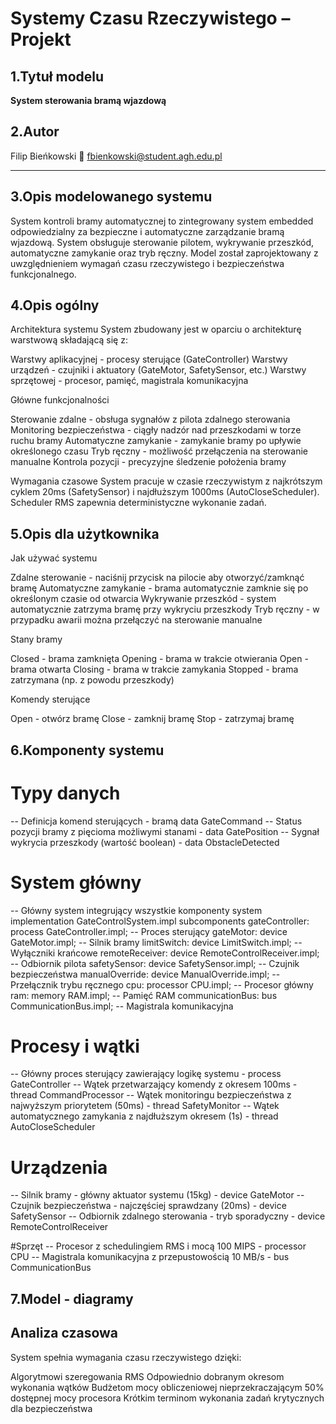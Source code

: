 # Systemy Czasu Rzeczywistego – Projekt

## 1.Tytuł modelu
**System sterowania bramą wjazdową**

## 2.Autor
Filip Bieńkowski
📧 fbienkowski@student.agh.edu.pl

---

## 3.Opis modelowanego systemu
System kontroli bramy automatycznej to zintegrowany system embedded odpowiedzialny za bezpieczne i automatyczne zarządzanie bramą wjazdową. System obsługuje sterowanie pilotem, wykrywanie przeszkód, automatyczne zamykanie oraz tryb ręczny. Model został zaprojektowany z uwzględnieniem wymagań czasu rzeczywistego i bezpieczeństwa funkcjonalnego.

## 4.Opis ogólny
Architektura systemu
System zbudowany jest w oparciu o architekturę warstwową składającą się z:

Warstwy aplikacyjnej - procesy sterujące (GateController)
Warstwy urządzeń - czujniki i aktuatory (GateMotor, SafetySensor, etc.)
Warstwy sprzętowej - procesor, pamięć, magistrala komunikacyjna

Główne funkcjonalności

Sterowanie zdalne - obsługa sygnałów z pilota zdalnego sterowania
Monitoring bezpieczeństwa - ciągły nadzór nad przeszkodami w torze ruchu bramy
Automatyczne zamykanie - zamykanie bramy po upływie określonego czasu
Tryb ręczny - możliwość przełączenia na sterowanie manualne
Kontrola pozycji - precyzyjne śledzenie położenia bramy

Wymagania czasowe
System pracuje w czasie rzeczywistym z najkrótszym cyklem 20ms (SafetySensor) i najdłuższym 1000ms (AutoCloseScheduler). Scheduler RMS zapewnia deterministyczne wykonanie zadań.

## 5.Opis dla użytkownika

Jak używać systemu

Zdalne sterowanie - naciśnij przycisk na pilocie aby otworzyć/zamknąć bramę
Automatyczne zamykanie - brama automatycznie zamknie się po określonym czasie od otwarcia
Wykrywanie przeszkód - system automatycznie zatrzyma bramę przy wykryciu przeszkody
Tryb ręczny - w przypadku awarii można przełączyć na sterowanie manualne

Stany bramy

Closed - brama zamknięta
Opening - brama w trakcie otwierania
Open - brama otwarta
Closing - brama w trakcie zamykania
Stopped - brama zatrzymana (np. z powodu przeszkody)

Komendy sterujące

Open - otwórz bramę
Close - zamknij bramę
Stop - zatrzymaj bramę

## 6.Komponenty systemu

# Typy danych
-- Definicja komend sterujących - bramą data GateCommand
-- Status pozycji bramy z pięcioma możliwymi stanami - data GatePosition
-- Sygnał wykrycia przeszkody (wartość boolean) - data ObstacleDetected

# System główny
-- Główny system integrujący wszystkie komponenty
system implementation GateControlSystem.impl
    subcomponents
        gateController: process GateController.impl;  -- Proces sterujący
        gateMotor: device GateMotor.impl;             -- Silnik bramy
        limitSwitch: device LimitSwitch.impl;         -- Wyłączniki krańcowe
        remoteReceiver: device RemoteControlReceiver.impl;  -- Odbiornik pilota
        safetySensor: device SafetySensor.impl;       -- Czujnik bezpieczeństwa
        manualOverride: device ManualOverride.impl;   -- Przełącznik trybu ręcznego
        cpu: processor CPU.impl;                      -- Procesor główny
        ram: memory RAM.impl;                         -- Pamięć RAM
        communicationBus: bus CommunicationBus.impl;  -- Magistrala komunikacyjna

# Procesy i wątki
-- Główny proces sterujący zawierający logikę systemu - process GateController
-- Wątek przetwarzający komendy z okresem 100ms - thread CommandProcessor
-- Wątek monitoringu bezpieczeństwa z najwyższym priorytetem (50ms) - thread SafetyMonitor
-- Wątek automatycznego zamykania z najdłuższym okresem (1s) - thread AutoCloseScheduler

# Urządzenia
-- Silnik bramy - główny aktuator systemu (15kg) - device GateMotor
-- Czujnik bezpieczeństwa - najczęściej sprawdzany (20ms) - device SafetySensor
-- Odbiornik zdalnego sterowania - tryb sporadyczny - device RemoteControlReceiver

#Sprzęt
-- Procesor z schedulingiem RMS i mocą 100 MIPS - processor CPU
-- Magistrala komunikacyjna z przepustowością 10 MB/s - bus CommunicationBus

## 7.Model - diagramy



## Analiza czasowa
System spełnia wymagania czasu rzeczywistego dzięki:

Algorytmowi szeregowania RMS
Odpowiednio dobranym okresom wykonania wątków
Budżetom mocy obliczeniowej nieprzekraczającym 50% dostępnej mocy procesora
Krótkim terminom wykonania zadań krytycznych dla bezpieczeństwa
